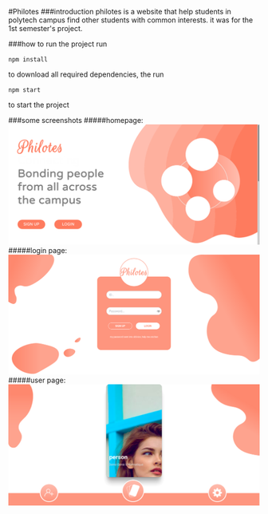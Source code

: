 #Philotes
###introduction
philotes is a website that help students in polytech campus find other students with common interests.
it was for the 1st semester's project.

###how to run the project
run
```
npm install
```
to download all required dependencies, the run 
```
npm start
```
to start the project

###some screenshots
#####homepage:
![homepage](./screen_caps/homepage.png)
#####login page:
![login page](./screen_caps/login.png)
#####user page:
![user page](./screen_caps/userpage.png)
